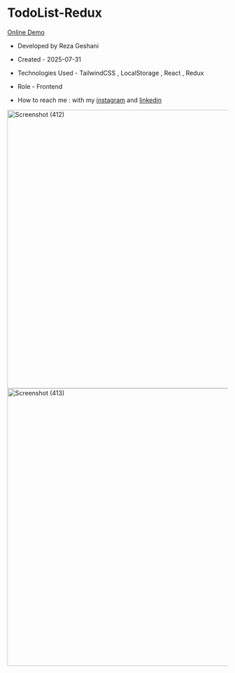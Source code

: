 # TodoList-Redux

[Online Demo](https://todo-list-redux-ten-ashen.vercel.app/)

- Developed by Reza Geshani             

- Created - 2025-07-31

- Technologies Used - TailwindCSS , LocalStorage , React , Redux

- Role - Frontend

- How to reach me : with my [instagram](https://www.instagram.com/rezageshani_web) and [linkedin](http://www.linkedin.com/in/reza-geshani-web)


<img width="1366" height="637" alt="Screenshot (412)" src="https://github.com/user-attachments/assets/48555d0c-672c-4874-90dd-36808ede10e7" />

<img width="1366" height="635" alt="Screenshot (413)" src="https://github.com/user-attachments/assets/a8912f61-8252-4aa7-a785-d1a2da34e7e6" />
